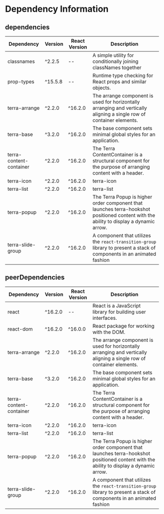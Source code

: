 # Dependency Information

## dependencies
| Dependency | Version | React Version | Description |
|-|-|-|-|
| classnames | ^2.2.5 | -- | A simple utility for conditionally joining classNames together |
| prop-types | ^15.5.8 | -- | Runtime type checking for React props and similar objects. |
| terra-arrange | ^2.2.0 | ^16.2.0 | The arrange component is used for horizontally arranging and vertically aligning a single row of container elements. |
| terra-base | ^3.2.0 | ^16.2.0 | The base component sets minimal global styles for an application. |
| terra-content-container | ^2.2.0 | ^16.2.0 | The Terra ContentContainer is a structural component for the purpose of arranging content with a header. |
| terra-icon | ^2.2.0 | ^16.2.0 | terra-icon |
| terra-list | ^2.2.0 | ^16.2.0 | terra-list |
| terra-popup | ^2.2.0 | ^16.2.0 | The Terra Popup is higher order component that launches terra-hookshot positioned content with the ability to display a dynamic arrow. |
| terra-slide-group | ^2.2.0 | ^16.2.0 | A component that utilizes the `react-transition-group` library to present a stack of components in an animated fashion |

## peerDependencies
| Dependency | Version | React Version | Description |
|-|-|-|-|
| react | ^16.2.0 | -- | React is a JavaScript library for building user interfaces. |
| react-dom | ^16.2.0 | ^16.0.0 | React package for working with the DOM. |
| terra-arrange | ^2.2.0 | ^16.2.0 | The arrange component is used for horizontally arranging and vertically aligning a single row of container elements. |
| terra-base | ^3.2.0 | ^16.2.0 | The base component sets minimal global styles for an application. |
| terra-content-container | ^2.2.0 | ^16.2.0 | The Terra ContentContainer is a structural component for the purpose of arranging content with a header. |
| terra-icon | ^2.2.0 | ^16.2.0 | terra-icon |
| terra-list | ^2.2.0 | ^16.2.0 | terra-list |
| terra-popup | ^2.2.0 | ^16.2.0 | The Terra Popup is higher order component that launches terra-hookshot positioned content with the ability to display a dynamic arrow. |
| terra-slide-group | ^2.2.0 | ^16.2.0 | A component that utilizes the `react-transition-group` library to present a stack of components in an animated fashion |
